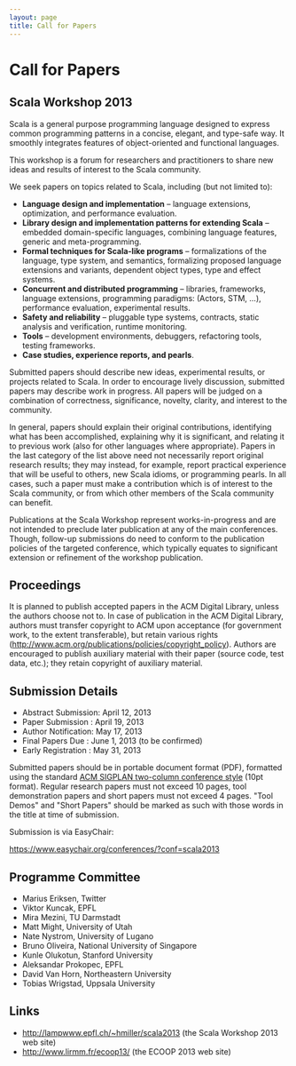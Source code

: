 ```yaml
---
layout: page
title: Call for Papers
---
```


# Call for Papers

## Scala Workshop 2013

Scala is a general purpose programming language designed to express common
programming patterns in a concise, elegant, and type-safe way. It smoothly
integrates features of object-oriented and functional languages.

This workshop is a forum for researchers and practitioners to share new ideas
and results of interest to the Scala community.

We seek papers on topics related to Scala, including (but not limited to):

- **Language design and implementation** – language extensions, optimization, and
  performance evaluation.
- **Library design and implementation patterns for extending Scala** – embedded
  domain-specific languages, combining language features, generic and meta-programming.
- **Formal techniques for Scala-like programs** – formalizations of the language,
  type system, and semantics, formalizing proposed language extensions and
  variants, dependent object types, type and effect systems.
- **Concurrent and distributed programming** – libraries, frameworks, language
  extensions, programming paradigms: (Actors, STM, ...), performance
  evaluation, experimental results.
- **Safety and reliability** – pluggable type systems, contracts, static analysis
  and verification, runtime monitoring.
- **Tools** – development environments, debuggers, refactoring tools, testing
  frameworks.
- **Case studies, experience reports, and pearls**.

Submitted papers should describe new ideas, experimental results, or projects
related to Scala. In order to encourage lively discussion, submitted papers
may describe work in progress. All papers will be judged on a combination of
correctness, significance, novelty, clarity, and interest to the community.

In general, papers should explain their original contributions,
identifying what has been accomplished, explaining why it is
significant, and relating it to previous work (also for other
languages where appropriate). Papers in the last category of the list
above need not necessarily report original research results; they may
instead, for example, report practical experience that will be useful
to others, new Scala idioms, or programming pearls. In all cases, such
a paper must make a contribution which is of interest to the Scala
community, or from which other members of the Scala community can
benefit.

Publications at the Scala Workshop represent works-in-progress and are
not intended to preclude later publication at any of the main
conferences. Though, follow-up submissions do need to conform to the
publication policies of the targeted conference, which typically
equates to significant extension or refinement of the workshop
publication.


## Proceedings

It is planned to publish accepted papers in the ACM Digital Library,
unless the authors choose not to. In case of publication in the ACM
Digital Library, authors must transfer copyright to ACM upon
acceptance (for government work, to the extent transferable), but
retain various rights
(http://www.acm.org/publications/policies/copyright_policy). Authors
are encouraged to publish auxiliary material with their paper (source
code, test data, etc.); they retain copyright of auxiliary material.


## Submission Details

* Abstract Submission: April 12, 2013
* Paper Submission   : April 19, 2013
* Author Notification: May 17, 2013
* Final Papers Due   : June 1, 2013 (to be confirmed)
* Early Registration : May 31, 2013

Submitted papers should be in portable document format (PDF),
formatted using the standard [ACM SIGPLAN two-column conference
style](http://www.sigplan.org/Resources/Author) (10pt format). Regular
research papers must not exceed 10 pages, tool demonstration papers
and short papers must not exceed 4 pages. "Tool Demos" and "Short
Papers" should be marked as such with those words in the title at time
of submission.

Submission is via EasyChair:

  https://www.easychair.org/conferences/?conf=scala2013


## Programme Committee

* Marius Eriksen, Twitter
* Viktor Kuncak, EPFL
* Mira Mezini, TU Darmstadt
* Matt Might, University of Utah
* Nate Nystrom, University of Lugano
* Bruno Oliveira, National University of Singapore
* Kunle Olukotun, Stanford University
* Aleksandar Prokopec, EPFL
* David Van Horn, Northeastern University
* Tobias Wrigstad, Uppsala University


## Links

* http://lampwww.epfl.ch/~hmiller/scala2013
  (the Scala Workshop 2013 web site)
* http://www.lirmm.fr/ecoop13/
  (the ECOOP 2013 web site)
